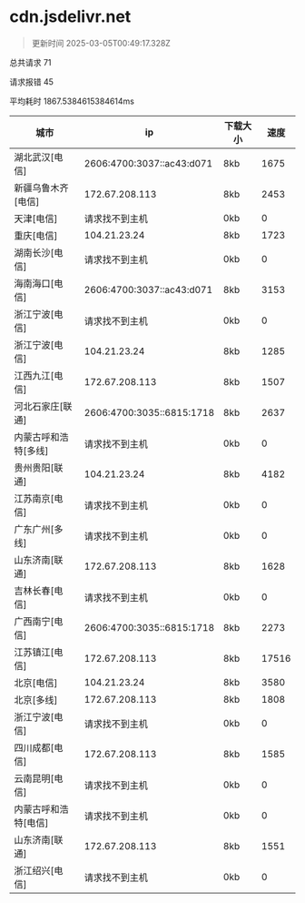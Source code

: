 
  # cdn.jsdelivr.net

  > 更新时间 2025-03-05T00:49:17.328Z
  
  总共请求 71

  请求报错 45

  平均耗时 1867.5384615384614ms

|城市|ip|下载大小|速度|
|-----|----------|---|---|
|湖北武汉[电信]|2606:4700:3037::ac43:d071|8kb|1675|
|新疆乌鲁木齐[电信]|172.67.208.113|8kb|2453|
|天津[电信]|请求找不到主机|0kb|0|
|重庆[电信]|104.21.23.24|8kb|1723|
|湖南长沙[电信]|请求找不到主机|0kb|0|
|海南海口[电信]|2606:4700:3037::ac43:d071|8kb|3153|
|浙江宁波[电信]|请求找不到主机|0kb|0|
|浙江宁波[电信]|104.21.23.24|8kb|1285|
|江西九江[电信]|172.67.208.113|8kb|1507|
|河北石家庄[联通]|2606:4700:3035::6815:1718|8kb|2637|
|内蒙古呼和浩特[多线]|请求找不到主机|0kb|0|
|贵州贵阳[联通]|104.21.23.24|8kb|4182|
|江苏南京[电信]|请求找不到主机|0kb|0|
|广东广州[多线]|请求找不到主机|0kb|0|
|山东济南[联通]|172.67.208.113|8kb|1628|
|吉林长春[电信]|请求找不到主机|0kb|0|
|广西南宁[电信]|2606:4700:3035::6815:1718|8kb|2273|
|江苏镇江[电信]|172.67.208.113|8kb|17516|
|北京[电信]|104.21.23.24|8kb|3580|
|北京[多线]|172.67.208.113|8kb|1808|
|浙江宁波[电信]|请求找不到主机|0kb|0|
|四川成都[电信]|172.67.208.113|8kb|1585|
|云南昆明[电信]|请求找不到主机|0kb|0|
|内蒙古呼和浩特[电信]|请求找不到主机|0kb|0|
|山东济南[联通]|172.67.208.113|8kb|1551|
|浙江绍兴[电信]|请求找不到主机|0kb|0|

  